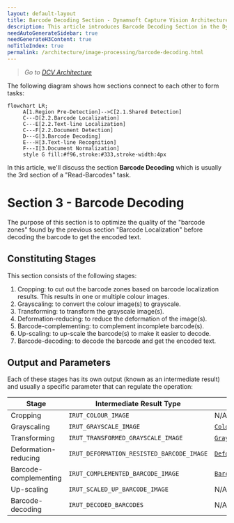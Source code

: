 ```yaml
---
layout: default-layout
title: Barcode Decoding Section - Dynamsoft Capture Vision Architecture
description: This article introduces Barcode Decoding Section in the Dynamsoft Capture Vision architecture.
needAutoGenerateSidebar: true
needGenerateH3Content: true
noTitleIndex: true
permalink: /architecture/image-processing/barcode-decoding.html
---
```


> *Go to [DCV Architecture](../index.md)*

The following diagram shows how sections connect to each other to form tasks:

```mermaid
flowchart LR;
     A[1.Region Pre-Detection]-->C[2.1.Shared Detection]
     C---D[2.2.Barcode Localization]
     C---E[2.2.Text-line Localization]
     C---F[2.2.Document Detection]
     D---G[3.Barcode Decoding]
     E---H[3.Text-line Recognition]
     F---I[3.Document Normalization]
     style G fill:#f96,stroke:#333,stroke-width:4px
```

In this article, we'll discuss the section **Barcode Decoding** which is usually the 3rd section of a "Read-Barcodes" task.

# Section 3 - Barcode Decoding

The purpose of this section is to optimize the quality of the "barcode zones" found by the previous section "Barcode Localization" before decoding the barcode to get the encoded text.

## Constituting Stages

This section consists of the following stages:

1. Cropping: to cut out the barcode zones based on barcode localization results. This results in one or multiple colour images.
2. Grayscaling: to convert the colour image(s) to grayscale.
3. Transforming: to transform the grayscale image(s).
4. Deformation-reducing: to reduce the deformation of the image(s).
5. Barcode-complementing: to complement incomplete barcode(s).
6. Up-scaling: to up-scale the barcode(s) to make it easier to decode.
7. Barcode-decoding: to decode the barcode and get the encoded text.

## Output and Parameters

Each of these stages has its own output (known as an intermediate result) and usually a specific parameter that can regulate the operation:

| Stage                 | Intermediate Result Type                  | Related Parameter                                                                                                     |
| --------------------- | ----------------------------------------- | --------------------------------------------------------------------------------------------------------------------- |
| Cropping              | `IRUT_COLOUR_IMAGE`                       | N/A                                                                                                                   |
| Grayscaling           | `IRUT_GRAYSCALE_IMAGE`                    | [`ColourConversionModes`](../../parameters/reference/image-parameter/colour-conversion-modes.md)                      |
| Transforming          | `IRUT_TRANSFORMED_GRAYSCALE_IMAGE`        | [`GrayscaleTransformationModes`](../../parameters/reference/image-parameter/grayscale-transformation-modes.md)        |
| Deformation-reducing  | `IRUT_DEFORMATION_RESISTED_BARCODE_IMAGE` | [`DeformationResistingModes`](../../parameters/reference/barcode-reader-task-settings/deformation-resisting-modes.md) |
| Barcode-complementing | `IRUT_COMPLEMENTED_BARCODE_IMAGE`         | [`BarcodeComplementModes`](../../parameters/reference/barcode-reader-task-settings/barcode-complement-modes.md)       |
| Up-scaling            | `IRUT_SCALED_UP_BARCODE_IMAGE`            | N/A                                                                                                                   |
| Barcode-decoding      | `IRUT_DECODED_BARCODES`                   | N/A                                                                                                                   |